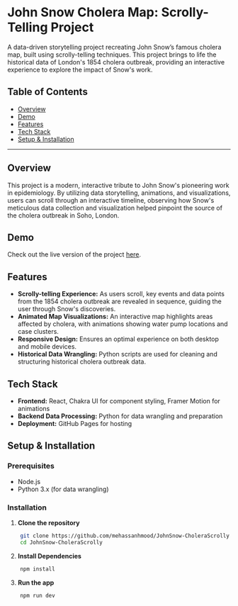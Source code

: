 # John Snow Cholera Map: Scrolly-Telling Project

A data-driven storytelling project recreating John Snow’s famous cholera map, built using scrolly-telling techniques. This project brings to life the historical data of London's 1854 cholera outbreak, providing an interactive experience to explore the impact of Snow's work. 

## Table of Contents
- [Overview](#overview)
- [Demo](#demo)
- [Features](#features)
- [Tech Stack](#tech-stack)
- [Setup & Installation](#setup--installation)

---

## Overview

This project is a modern, interactive tribute to John Snow's pioneering work in epidemiology. By utilizing data storytelling, animations, and visualizations, users can scroll through an interactive timeline, observing how Snow's meticulous data collection and visualization helped pinpoint the source of the cholera outbreak in Soho, London.

## Demo

Check out the live version of the project [here](https://mehassanhmood.github.io/JohnSnow-CholeraScrolly/).

## Features

- **Scrolly-telling Experience:** As users scroll, key events and data points from the 1854 cholera outbreak are revealed in sequence, guiding the user through Snow's discoveries.
- **Animated Map Visualizations:** An interactive map highlights areas affected by cholera, with animations showing water pump locations and case clusters.
- **Responsive Design:** Ensures an optimal experience on both desktop and mobile devices.
- **Historical Data Wrangling:** Python scripts are used for cleaning and structuring historical cholera outbreak data.

## Tech Stack

- **Frontend:** React, Chakra UI for component styling, Framer Motion for animations
- **Backend Data Processing:** Python for data wrangling and preparation
- **Deployment:** GitHub Pages for hosting

## Setup & Installation

### Prerequisites

- Node.js
- Python 3.x (for data wrangling)

### Installation

1. **Clone the repository**
```bash
    git clone https://github.com/mehassanhmood/JohnSnow-CholeraScrolly.git
    cd JohnSnow-CholeraScrolly
```
2. **Install Dependencies**
```bash
    npm install
```
3. **Run the app**
```bash
    npm run dev
```

